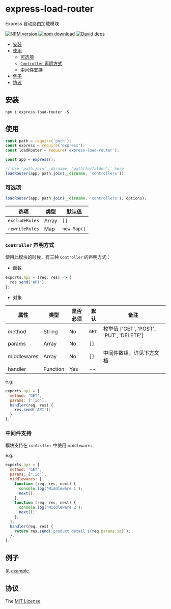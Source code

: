 # express-load-router

Express 自动路由加载模块

[![NPM version][npm-image]][npm-url]
[![npm download][download-image]][download-url]
[![David deps][david-image]][david-url]

[npm-image]: https://img.shields.io/npm/v/express-load-router.svg
[npm-url]: https://npmjs.com/package/express-load-router
[download-image]: https://img.shields.io/npm/dm/express-load-router.svg
[download-url]: https://npmjs.com/package/express-load-router
[david-image]: https://img.shields.io/david/SFantasy/express-load-router.svg
[david-url]: https://david-dm.org/SFantasy/express-load-router

- [安装](#%E5%AE%89%E8%A3%85)
- [使用](#%E4%BD%BF%E7%94%A8)
  - [可选项](#%E5%8F%AF%E9%80%89%E9%A1%B9)
  - [`Controller` 声明方式](#controller-%E5%A3%B0%E6%98%8E%E6%96%B9%E5%BC%8F)
  - [中间件支持](#%E4%B8%AD%E9%97%B4%E4%BB%B6%E6%94%AF%E6%8C%81)
- [例子](#%E4%BE%8B%E5%AD%90)
- [协议](#%E5%8D%8F%E8%AE%AE)

## 安装

```
npm i express-load-router -S
```

## 使用

```js
const path = require('path');
const express = require('express');
const loadRouter = require('express-load-router');

const app = express();

// Use `path.join(__dirname, 'path/to/folder')` here
loadRouter(app, path.join(__dirname, 'controllers'));
```

### 可选项

```js
loadRouter(app, path.join(__dirname, 'controllers'), options);
```

选项            |  类型 | 默认值
---------------|-------|---------
`excludeRules` | Array | `[]`
`rewriteRules` | Map   | `new Map()`

### `Controller` 声明方式

使用此模块的时候，有三种 `Controller` 的声明方式：

- 函数

```js
exports.api = (req, res) => {
  res.send('API');
};
```

- 对象

属性 |  类型  | 是否必须 | 默认 | 备注
---------|--------|----------|---------|-------
method   | String |    No    |  `GET`  | 枚举值 ['GET', 'POST', 'PUT', 'DELETE']
params   | Array  |    No    |  `[]`   |
middlewares | Array | No     |  `[]`   | 中间件数组，详见下方文档
handler  | Function | Yes    |   --    |

e.g.

```js
exports.api = {
  method: 'GET',
  params: [':id'],
  handler(req, res) {
    res.send('API');
  }
};
```

### 中间件支持

模块支持在 `controller` 中使用 `middlewares`

e.g.

```js
exports.api = {
  method: 'GET',
  params: [':id'],
  middlewares: [
    function (req, res, next) {
      console.log('Middleware 1');
      next();
    },
    function (req, res, next) {
      console.log('Middleware 2');
      next();
    },
  ],
  handler(req, res) {
    return res.send(`product detail ${req.params.id}`);
  },
};
```

## 例子

见 [example](example/).

## 协议

The [MIT License](LICENSE)
